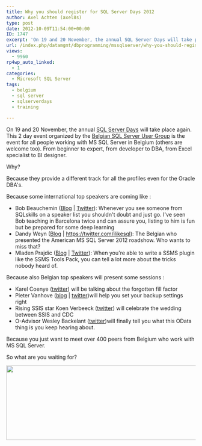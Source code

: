 ```yaml
---
title: Why you should register for SQL Server Days 2012
author: Axel Achten (axel8s)
type: post
date: 2012-10-09T11:54:00+00:00
ID: 1747
excerpt: 'On 19 and 20 November, the annual SQL Server Days will take place again. This 2 day event organized by the Belgian SQL Server User Group is the event for all people working with MS SQL Server in Belgium (others are welcome too). From beginner to expert,&hellip;'
url: /index.php/datamgmt/dbprogramming/mssqlserver/why-you-should-register-for/
views:
  - 9960
rp4wp_auto_linked:
  - 1
categories:
  - Microsoft SQL Server
tags:
  - belgium
  - sql server
  - sqlserverdays
  - training

---
```

On 19 and 20 November, the annual [SQL Server Days][1] will take place again. This 2 day event organized by the [Belgian SQL Server User Group][2] is the event for all people working with MS SQL Server in Belgium (others are welcome too). From beginner to expert, from developer to DBA, from Excel specialist to BI designer.
  
Why?
  
Because they provide a different track for all the profiles even for the Oracle DBA's.
  
Because some international top speakers are coming like : 

  * Bob Beauchemin ([Blog][3] | [Twitter][4]): Whenever you see someone from SQLskills on a speaker list you shouldn't doubt and just go. I've seen Bob teaching in Barcelona twice and can assure you, listing to him is fun but be prepared for some deep learning
  * Dandy Weyn ([Blog][5] | https://twitter.com/ilikesql): The Belgian who presented the American MS SQL Server 2012 roadshow. Who wants to miss that?
  * Mladen Prajdic ([Blog][6] | [Twitter][7]): When you're able to write a SSMS plugin like the SSMS Tools Pack, you can tell a lot more about the tricks nobody heard of.

Because also Belgian top speakers will present some sessions : 

  * Karel Coenye ([twitter][8]) will be talking about the forgotten fill factor
  * Pieter Vanhove ([blog][9] | [twitter][10])will help you set your backup settings right
  * Rising SSIS star Koen Verbeeck ([twitter][11]) will celebrate the wedding between SSIS and CDC
  * O-Advisor Wesley Backelant ([twitter][12])will finally tell you what this OData thing is you keep hearing about.

Because you just want to meet over 400 peers from Belgium who work with MS SQL Server.
  
So what are you waiting for?

<div class="image_block">
  <a href="http://www.sqlserverdays.be/2012/registration"><img alt="" src="https://lessthandot.z19.web.core.windows.net/wp-content/uploads/blogs/DataMgmt/Axel8s/SQLDays.gif?mtime=1349790379" width="699" height="198" /></a>
</div>

 [1]: http://www.sqlserverdays.be/2012/
 [2]: http://sqlug.be/
 [3]: http://www.sqlskills.com/BLOGS/BOBB/
 [4]: http://www.twitter.com/bobbeauch
 [5]: http://www.ilikesql.com/
 [6]: http://weblogs.sqlteam.com/mladenp/default.aspx
 [7]: https://de.twitter.com/MladenPrajdic
 [8]: https://twitter.com/Ryazame
 [9]: http://blogs.sqlug.be/pieter/
 [10]: http://twitter.com/pieter_vanhove
 [11]: http://twitter.com/Ko_Ver
 [12]: https://twitter.com/WesleyBackelant